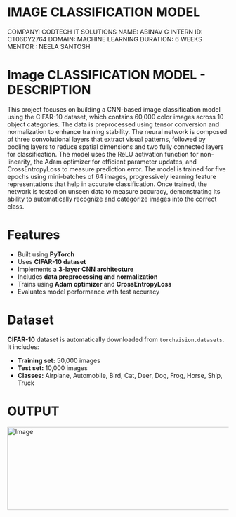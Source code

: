 # IMAGE CLASSIFICATION MODEL 
COMPANY: CODTECH IT SOLUTIONS NAME: ABINAV G INTERN ID: CT06DY2764 DOMAIN: MACHINE LEARNING DURATION: 6 WEEKS MENTOR : NEELA SANTOSH
# Image CLASSIFICATION MODEL - DESCRIPTION 
This project focuses on building a CNN-based image classification model using the CIFAR-10 dataset, which contains 60,000 color images across 10 object categories. The data is preprocessed using tensor conversion and normalization to enhance training stability. The neural network is composed of three convolutional layers that extract visual patterns, followed by pooling layers to reduce spatial dimensions and two fully connected layers for classification. The model uses the ReLU activation function for non-linearity, the Adam optimizer for efficient parameter updates, and CrossEntropyLoss to measure prediction error. The model is trained for five epochs using mini-batches of 64 images, progressively learning feature representations that help in accurate classification. Once trained, the network is tested on unseen data to measure accuracy, demonstrating its ability to automatically recognize and categorize images into the correct class.
# Features
- Built using **PyTorch**
-  Uses **CIFAR-10 dataset**
-  Implements a **3-layer CNN architecture**
-  Includes **data preprocessing and normalization**
-  Trains using **Adam optimizer** and **CrossEntropyLoss**
-  Evaluates model performance with test accuracy
# Dataset
**CIFAR-10** dataset is automatically downloaded from `torchvision.datasets`.  
It includes:
- **Training set:** 50,000 images  
- **Test set:** 10,000 images  
- **Classes:** Airplane, Automobile, Bird, Cat, Deer, Dog, Frog, Horse, Ship, Truck
# OUTPUT 
<img width="694" height="189" alt="Image" src="https://github.com/user-attachments/assets/2dbc8eaa-1a74-4faa-8672-6bdd5bbc4515" />
